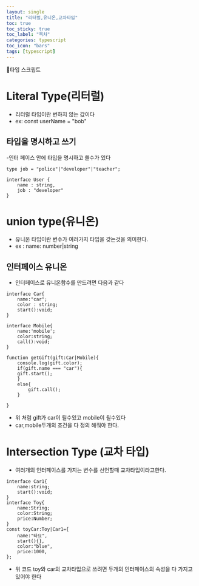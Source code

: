```yaml
---
layout: single
title: "리터럴,유니온,교차타입"
toc: true
toc_sticky: true
toc_label: "목차"
categories: typescript
toc_icon: "bars"
tags: [typescript]
---
```


📘타입 스크립트

# Literal Type(리터럴)

- 리터럴 타입이란 변하지 않는 값이다 
- ex: const userName = "bob"

## 타입을 명시하고 쓰기

-인터 페이스 안에 타입을 명시하고 쓸수가 있다


```
type job = "police"|"developer"|"teacher";

interface User {
    name : string,
    job : "developer"
}
```

# union type(유니온)
- 유니온 타입이란 변수가 여러가지 타입을 갖는것을 의미한다.
- ex : name: number|string

## 인터페이스 유니온
- 인터페이스로 유니온함수를 만드려면 다음과 같다

```
interface Car{
    name:"car";
    color : string;
    start():void;
}

interface Mobile{
    name:'mobile';
    color:string;
    call():void;
}

function getGift(gift:Car|Mobile){
    console.log(gift.color);
    if(gift.name === "car"){
    gift.start();
    }
    else{
        gift.call();
    }

}
```

- 위 처럼 gift가 car이 될수있고 mobile이 될수있다
- car,mobile두개의 조건을 다 정의 해줘야 한다.

# Intersection Type (교차 타입)
- 여러개의 인터페이스를 가지는 변수를 선언할때 교차타입이라고한다.

```
interface Car1{
    name:string;
    start():void;
}
interface Toy{
    name:String;
    color:String;
    price:Number;
}
const toyCar:Toy|Car1={
    name:"타요",
    start(){},
    color:"blue",
    price:1000,
};
```

- 위 코드 toy와 car의 교차타입으로 쓰려면 두개의 인터페이스의 속성을 다 가지고 있어야 한다